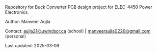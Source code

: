 Repository for Buck Converter PCB design project for ELEC-4450 Power Electronics.

Author: Manveer Aujla

Contact: aujla21@uwindsor.ca (school) | manveeraujla0226@gmail.com (personal) 

Last updated: 2025-03-06
